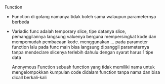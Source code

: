 Function

- Function di golang namanya tidak boleh sama walaupun parameternya berbeda
- Variadic func adalah temporary slice, tipe datanya slice, pemanggilannya langsung valuenya
  berguna mempersingkat kode dan mempemudah pembacaan kode. menggunakan ... pada parameter function
  lalu pada func main bisa langsung dipanggil parameternya tanpa mendeclare slicenya terlebih dahulu dengan syarat harus 1 tipe data

  Anonymous Function
  sebuah function yang tidak memiliki nama
  untuk mengelompokkan kumpulan code didalam function tanpa nama dan bisa dicall berkali-kali

